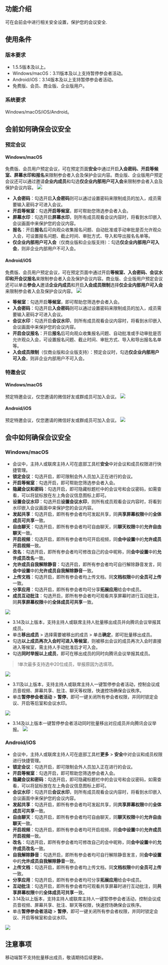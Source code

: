 ## 功能介绍
可在会前会中进行相关安全设置，保护您的会议安全.

## 使用条件
### 版本要求
- 1.5.5版本及以上。
- Windows/macOS：3.11版本及以上支持暂停参会者活动。
- Android/iOS：3.14版本及以上支持暂停参会者活动。
- 免费版、会员、商业版、企业版用户。

### 系统要求
Windows/macOS/iOS/Android。

## 会前如何确保会议安全
### 预定会议
#### Windows/macOS
免费版、会员用户预定会议，可在预定页面**安全**中通过开启**入会密码、开启等候室、屏幕水印和报名**来限制参会者入会及保护会议内容。商业版、企业版用户预定会议还可以通过邀请**企业内成员**和勾选**仅企业内部用户可入会**来限制参会者入会及保护会议内容。
![](https://qcloudimg.tencent-cloud.cn/raw/5167c65b10ac52e326c1615c2355439c.png)
- **入会密码**：勾选开启**入会密码**则可以通过设置密码来限制成员的加入，成员需要输入密码才可进入会议。
- **开启等候室**：勾选**开启等候室**，即可帮助您筛选参会者入会。
- **屏幕水印**：勾选开启**屏幕水印**，则所有成员观看会议内容时，将看到水印嵌入会议画面中来保护您的会议内容。
- **报名**：开启**报名**后可向观众收集报名问题、自动批准或手动审批是否允许观众入会，可设置报名问题、截止时间、审批方式、导入和导出报名名单等。
- **仅企业内部用户可入会**（仅商业版和企业版支持）：勾选**仅企业内部用户可入会**，则非企业内部用户不可入会。

#### Android/iOS
免费版、会员用户预定会议，可在预定页面中通过开启**等候室、入会密码、会议水印和开会议报名**来限制参会者入会及保护会议内容。商业版、企业版用户预定会议还可以单击**参会人**邀请**企业内成员**和开启**入会成员限制**选择**仅企业内部用户可入会**来限制参会者入会及保护会议内容。
![](https://qcloudimg.tencent-cloud.cn/raw/f82f756469c91109f2bcd91873389518.png)
- **等候室**：勾选开启**等候室**，即可帮助您筛选参会者入会。
- **入会密码**：勾选开启**入会密码**则可以通过设置密码来限制成员的加入，成员需要输入密码才可进入会议。
- **会议水印**：勾选开启**会议水印**，则所有成员观看会议内容时，将看到水印嵌入会议画面中来保护您的会议内容。
- **开启会议报名**：开启**报名**后可向观众收集报名问题、自动批准或手动审批是否允许观众入会，可设置报名问题、截止时间、审批方式、导入和导出报名名单等。
- **入会成员限制**（仅商业版和企业版支持）：预定会议时，勾选**仅企业内部用户可入会**，则非企业内部用户不可入会。

### 特邀会议
#### Windows/macOS
预定特邀会议，仅您邀请的微信好友或群成员可加入会议。
![](https://qcloudimg.tencent-cloud.cn/raw/e99b475fa100488b2aa9eb3002fab114.png)

#### Android/iOS
预定特邀会议，仅您邀请的微信好友或群成员可加入会议。
![](https://qcloudimg.tencent-cloud.cn/raw/d9bd6392c88604b2fddafca693895116.png)

## 会中如何确保会议安全
### Windows/macOS
- 会议中，主持人或联席主持人可在底部工具栏**安全**中对会议和成员权限进行快捷管理。
 - **锁定会议**：勾选开启，即可限制会外人员加入正在进行的会议。
 - **开启等候室**：勾选开启，即可帮助您筛选参会者入会。
 - **隐藏会议和密码**：勾选开启，即可隐藏标题栏中的会议号和会议密码，如需查看，可以将鼠标放在左上角会议信息图标上即可。
 - **设置会议水印**：勾选开启**设置会议水印**，则所有成员观看会议内容时，将看到水印嵌入会议画面中来保护您的会议内容。
 - **发起共享**：勾选开启，即所有参会者均可发起共享，同**共享屏幕权限**中的**全体成员可共享**一致。
 - **自由聊天**：勾选开启，即所有参会者均可自由聊天，同**聊天权限**中的**允许自由聊天**一致。
 - **开启视频**：勾选开启，即所有参会者均可开启视频，同**会中设置**中的**允许成员开启视频**一致。
 - **改名**：勾选开启，即所有参会者均可修改自己的会中昵称，同**会中设置**中的**允许成员改名**一致。
 - **允许成员自我解除静音**：勾选开启，即所有参会者均可自行解除静音发言，同**会中设置**中的**允许成员自我解除静音**一致。
 - **上传文档**：勾选开启，即所有参会者均上传文档，同**文档权限**中的**全员可上传**一致。
 - **分享应用**：勾选开启，即所有参会者均可分享**拓展应用**给会中成员。
 - **成员互动批注**：勾选开启，即所有参会者均可观看共享屏幕时进行互动批注，同**共享屏幕权限**中的**全体成员可共享**一致。

 ![](https://qcloudimg.tencent-cloud.cn/raw/d598f1e7ca2d22f645efc7b746b934b5.png)
- 3.14及以上版本，支持主持人或联席主持人批量移出成员并向腾讯会议举报其成员。
 - 单击**移出成员** > 选择需要被移出的成员 > 单击**确定**，即可批量移出成员。
 - 勾选**以上成员再次入会时可进入等候室**，则被移出会议的成员再次入会时直接进入等候室，需主持人手动批准后才可入会。
 - 勾选**同时举报以上成员**，即可在移出成员的同时向腾讯会议举报其成员。
>!单次最多支持选中20位成员，举报原因为选填项。
>

 ![](https://qcloudimg.tencent-cloud.cn/raw/2eeaab531e7d31d26f9bcbf113634846.png)
- 3.11及以上版本，支持主持人或联席主持人一键暂停参会者活动，控制会议成员音视频、屏幕共享、批注、聊天等权限，快速控场确保会议秩序。
 - 单击**暂停参会者活动** > **暂停**，即可一键关闭所有参会者权限，并同时锁定会议、开启等后室和会议水印。

 ![](https://qcloudimg.tencent-cloud.cn/raw/a3760745b858394c1909958b98b75fb9.png)
- 3.14及以上版本一键暂停参会者活动同时批量移出对应成员并向腾讯会议举报。
![](https://qcloudimg.tencent-cloud.cn/raw/fabef9c174b1cd01e404744973332b36.png)

### Android/iOS
- 会议中，主持人或联席主持人可在底部工具栏**更多** > **安全**中对会议和成员权限进行快捷管理。
 - **锁定会议**：勾选开启，即可限制会外人员加入正在进行的会议。
 - **开启等候室**：勾选开启，即可帮助您筛选参会者入会。
 - **隐藏会议和密码**：勾选开启，即可隐藏标题栏中的会议号和会议密码，如需查看，可以将鼠标放在左上角会议信息图标上即可。
 - **会议水印**：勾选开启**会议水印**，则所有成员观看会议内容时，将看到水印嵌入会议画面中来保护您的会议内容。
 - **发起共享**：勾选开启，即所有参会者均可发起共享，同**共享屏幕权限**中的**全体成员可共享**一致。
 - **自由聊天**：勾选开启，即所有参会者均可自由聊天，同**聊天权限**中的**允许自由聊天**一致。
 - **开启视频**：勾选开启，即所有参会者均可开启视频，同**会中设置**中的**允许成员开启视频**一致。
 - **改名**：勾选开启，即所有参会者均可修改自己的会中昵称，同**会中设置**中的**允许成员改名**一致。
 - **自我解除静音**：勾选开启，即所有参会者均可自行解除静音发言，同**会中设置**中的**允许成员自我解除静音**一致。
 - **上传文档**：勾选开启，即所有参会者均上传文档，同**文档权限**中的**全员可上传**一致。
 - **分享应用**：勾选开启，即所有参会者均可分享**拓展应用**给会中成员。
 - **互动批注**：勾选开启，即所有参会者均可观看共享屏幕时进行互动批注，同**共享屏幕权限**中的**全体成员可共享**一致。
- 3.14及以上版本，支持主持人或联席主持人一键暂停参会者活动，控制会议成员音视频、屏幕共享、批注、聊天等权限，快速控场确保会议秩序。
 - 单击**暂停参会者活动** > **暂停**，即可一键关闭所有参会者权限，并同时锁定会议、开启等候室和会议水印。

 ![](https://qcloudimg.tencent-cloud.cn/raw/023682266fe0689711d32775265c4aa9.png)

## 注意事项
移动端暂不支持批量移出成员，敬请期待后续更新。
